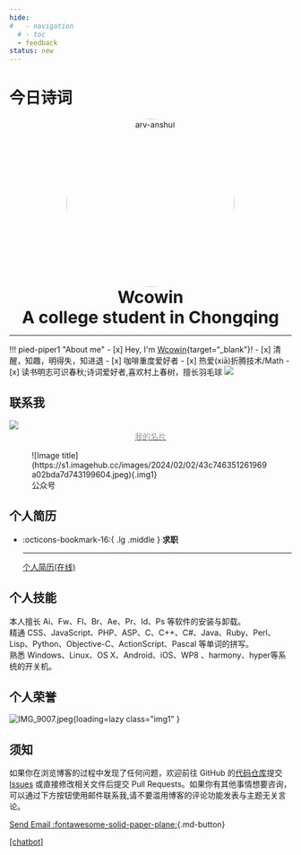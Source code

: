```yaml
---
hide:
#   - navigation
  # - toc
  - feedback
status: new
---
```

<center> 
<script src="https://sdk.jinrishici.com/v2/browser/jinrishici.js" charset="utf-8"></script>
</center>  


# <span id="jinrishici-sentence">今日诗词</span>

<script src="https://cdn.jsdelivr.net/npm/@fancyapps/ui@5.0/dist/fancybox/fancybox.umd.js"></script>
<link
  rel="stylesheet"
  href="https://cdn.jsdelivr.net/npm/@fancyapps/ui@5.0/dist/fancybox/fancybox.css"
/>


<!-- <img class="img1" src="https://s2.loli.net/2024/02/01/AgiGpYk38C6ctJV.jpg"> -->



<p style="text-align: center; margin: 0px;" markdown>
  <img src="https://img.picui.cn/free/2024/06/13/666a8e00a8366.jpeg" alt="arv-anshul" style="width: 300px; border-radius: 50%;" />
  <p style="text-align: center; font-size: 30px; margin: 0px;"><strong>Wcowin</strong></p>
  <p style="text-align: center; font-size: 30px; margin: 0px;"><strong>A college student in Chongqing</strong></p>
</p>
<!-- https://s1.imagehub.cc/images/2024/02/02/79cb7379982d1c7bb0ae7163985609c4.jpeg -->



<!-- <div id="rcorners3" >
  <img class="img1" src="https://s1.imagehub.cc/images/2024/02/02/79cb7379982d1c7bb0ae7163985609c4.jpeg"  width="170" height="200" alt="个人头像" align="left" style="margin-right: 20px; "/>
  <div>
    <p style="font-size: 40px">Wcowin</p>
    <p style="font-size: 18px">A college student in CQ</p>
  </div>
</div> -->

<HR style="FILTER: progid:DXImageTransform.Microsoft.Shadow(color:#608DBD,direction:145,strength:15)" width="100%" color=#608DBD SIZE=1>

!!! pied-piper1 "About me"
    - [x] Hey, I'm [Wcowin](https://bento.me/wcowin){target=“_blank”}!
    - [x] 清醒，知趣，明得失，知进退
    - [x] 咖啡重度爱好者 
    - [x] 热爱(xiā)折腾技术/Math
    - [x] 读书明志可识春秋;诗词爱好者,喜欢村上春树，擅长羽毛球
<img class="img1" src="https://s2.loli.net/2024/02/01/AgiGpYk38C6ctJV.jpg">

## 联系我

<a href="https://muselink.cc/Wcowin" target="_blank">
  <img class="img1" src="https://s1.imagehub.cc/images/2024/02/02/3d5a68d9ca0da9137d927bda1a0b41e7.jpeg"  >
  <center>
    <div style="color:orange; 
    color: #999;
    padding: 2px;">我的名片</div>
  </center>  
</a>

<figure markdown >
  ![Image title](https://s1.imagehub.cc/images/2024/02/02/43c746351261969a02bda7d743199604.jpeg){.img1}
  <figcaption>公众号</figcaption>
</figure>

## 个人简历

<div class="grid cards" markdown>

-   :octicons-bookmark-16:{ .lg .middle } __求职__

    ---

    [个人简历(在线)](https://cv.devtool.tech/preview/76751620-faad-4537-bffd-73ced6ee9671)
</div>

## 个人技能
本人擅长 Ai、Fw、Fl、Br、Ae、Pr、Id、Ps 等软件的安装与卸载。  
精通 CSS、JavaScript、PHP、ASP、C、C++、C#、Java、Ruby、Perl、Lisp、Python、Objective-C、ActionScript、Pascal 等单词的拼写。  
熟悉 Windows、Linux、OS X、Android、iOS、WP8 、harmony、hyper等系统的开关机。

## 个人荣誉
![IMG_9007.jpeg](https://s2.loli.net/2024/02/03/RH5jOlZqdITAcw8.jpg){loading=lazy  class="img1"  }  


<head>

<script>
function _howxm(){_howxmQueue.push(arguments)}
window._howxmQueue=window._howxmQueue||[];
_howxm('setAppID','14429fca-cac1-4551-a472-b046a96ebb75');
(function(){var scriptId='howxm_script';
if(!document.getElementById(scriptId)){
var e=document.createElement('script'),
t=document.getElementsByTagName('script')[0];
e.setAttribute('id',scriptId);
e.type='text/javascript';e.async=!0;
e.src='https://static.howxm.com/sdk.js';
t.parentNode.insertBefore(e,t)}})();
</script>

</head>

## 须知
如果你在浏览博客的过程中发现了任何问题，欢迎前往 GitHub 的[代码仓库](https://github.com/Wcowin/Wcowin.github.io)提交 [Issues](https://github.com/Wcowin/Wcowin.github.io/issues) 或直接修改相关文件后提交 Pull Requests。如果你有其他事情想要咨询，可以通过下方按钮使用邮件联系我,请不要滥用博客的评论功能发表与主题无关言论。

[Send Email :fontawesome-solid-paper-plane:](mailto:<wangkewen821@gmail.com>){.md-button}  

<!-- <a target="_blank"  href="mailto:wangkewen821@gmail.com""><button class="buttonxuan2" style="vertical-align:middle" ><span>Send Email:fontawesome-solid-paper-plane: </span></button></a> -->

<chat-bot platform_id="d19a99ed-b684-4d64-8c70-7663d974af17" user_id="325b3ae2-0317-4c5f-9f9b-c4ce0e51e36b" chatbot_id="8eedef48-41ef-4f78-97d9-71e8197a452d"><a href="https://www.chatsimple.ai/?utm_source=widget&utm_medium=referral">[chatbot]</a></chat-bot><script src="https://cdn.chatsimple.ai/chat-bot-loader.js" defer></script>
